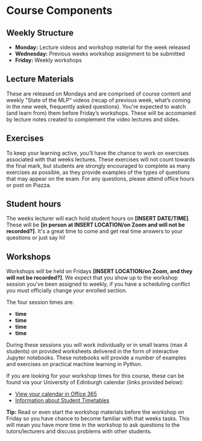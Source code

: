 # Course Components

## Weekly Structure

- __Monday:__ Lecture videos and workshop material for the week released
- __Wednesday:__ Previous weeks workshop assignment to be submitted
- __Friday:__ Weekly workshops

## Lecture Materials

These are released on Mondays and are comprised of course content and weekly "State of the MLP" videos (recap of previous week, what’s coming in the new week, frequently asked questions). You're expected to watch (and learn from) them before Friday’s workshops. These will be accomanied by lecture notes created to complement the video lectures and slides.

## Exercises

To keep your learning active, you’ll have the chance to work on exercises associated with that weeks lectures. These exercises will not count towards the final mark, but students are strongly encouraged to complete as many exercises as possible, as they provide examples of the types of questions that may appear on the exam.  For any questions, please attend office hours or post on Piazza.

## Student hours

The weeks lecturer will each hold student hours on __[INSERT DATE/TIME]__. These will be __[in person at INSERT LOCATION/on Zoom and will not be recorded?]__. It's a great time to come and get real time answers to your questions or just say hi!

## Workshops

Workshops will be held on Fridays __[INSERT LOCATION/on Zoom, and they will not be recorded?]__. We expect that you show up to the workshop session you've been assigned to weekly, if you have a scheduling conflict you must officially change your enrolled section.

The four session times are:

- __time__
- __time__
- __time__
- __time__

During these sessions you will work individually or in small teams (max 4 students) on provided worksheets delivered in the form of interactive Jupyter notebooks. These notebooks will provide a number of examples and exercises on practical machine learning in Python.

If you are looking for your workshop times for this course, these can be found via your University of Edinburgh calendar (links provided below):
- [View your calendar in Office 365](https://edadfed.ed.ac.uk/adfs/ls/?RedirectToIdentityProvider=https%3a%2f%2fidp.ed.ac.uk%2fshibboleth&username=&wa=wsignin1.0&wtrealm=urn%3afederation%3aMicrosoftOnline&wctx=wa%3Dwsignin1.0%26whr%3Dhttps:%252f%252fedadfed.ed.ac.uk%252fadfs%252fls%26wreply%3dhttps:%252f%252foutlook.com%252fowa%252f%253frealm%253ded.ac.uk%2526path%253d%252fcalendar%252fview%252fWorkWeek)
- [Information about Student Timetables](https://edin.ac/student-timetables)

__Tip:__ Read or even start the workshop materials before the workshop on Friday so you have chance to become familiar with that weeks tasks. This will mean you have more time in the workshop to ask questions to the tutors/lecturers and discuss problems with other students.
